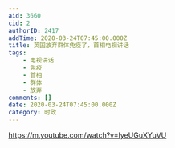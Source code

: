 ```yaml
---
aid: 3660
cid: 2
authorID: 2417
addTime: 2020-03-24T07:45:00.000Z
title: 英国放弃群体免疫了，首相电视讲话
tags:
    - 电视讲话
    - 免疫
    - 首相
    - 群体
    - 放弃
comments: []
date: 2020-03-24T07:45:00.000Z
category: 时政
---
```


https://m.youtube.com/watch?v=IyeUGuXYuVU
